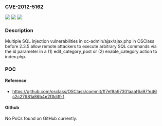 ### [CVE-2012-5162](https://cve.mitre.org/cgi-bin/cvename.cgi?name=CVE-2012-5162)
![](https://img.shields.io/static/v1?label=Product&message=n%2Fa&color=blue)
![](https://img.shields.io/static/v1?label=Version&message=n%2Fa&color=blue)
![](https://img.shields.io/static/v1?label=Vulnerability&message=n%2Fa&color=brighgreen)

### Description

Multiple SQL injection vulnerabilities in oc-admin/ajax/ajax.php in OSClass before 2.3.5 allow remote attackers to execute arbitrary SQL commands via the id parameter in a (1) edit_category_post or (2) enable_category action to index.php.

### POC

#### Reference
- https://github.com/osclass/OSClass/commit/ff7ef8a97301aaaf6a97fe46c2c27981a86b4e2f#diff-1

#### Github
No PoCs found on GitHub currently.

